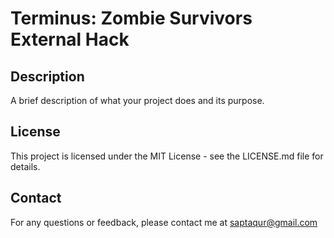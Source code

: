 # Terminus: Zombie Survivors External Hack

## Description
A brief description of what your project does and its purpose.

## License
This project is licensed under the MIT License - see the LICENSE.md file for details.

## Contact
For any questions or feedback, please contact me at saptaqur@gmail.com